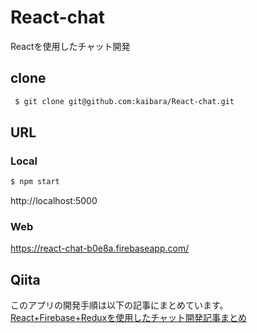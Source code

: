 # React-chat
Reactを使用したチャット開発

## clone
```sh
 $ git clone git@github.com:kaibara/React-chat.git
```

## URL
### Local
```sh
$ npm start
```

http://localhost:5000

### Web
https://react-chat-b0e8a.firebaseapp.com/

## Qiita
このアプリの開発手順は以下の記事にまとめています。
[React+Firebase+Reduxを使用したチャット開発記事まとめ](https://qiita.com/Takumi_Kaibara/items/ee83beefbc777327e140)